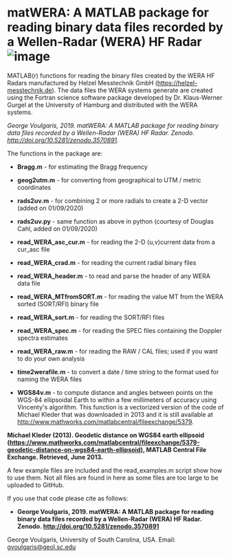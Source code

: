 # matWERA: A MATLAB package for reading binary data files recorded by a Wellen-Radar (WERA) HF Radar ![image](https://user-images.githubusercontent.com/48567321/126871099-81238f9e-b65e-4d78-8821-e5b14e227673.png)


MATLAB(r) functions for reading the binary files created by the WERA HF Radars manufactured by Helzel Messtechnik GmbH (https://helzel-messtechnik.de). The data files the WERA systems generate are created using the Fortran science software package developed by Dr. Klaus-Werner Gurgel at the University of Hamburg and distributed with the WERA systems.

*George Voulgaris, 2019. matWERA: A MATLAB package for reading binary data files recorded by a Wellen-Radar (WERA) HF Radar. Zenodo. http://doi.org/10.5281/zenodo.3570891.*

The functions in the package are:

 - **Bragg.m**                  - for estimating the Bragg frequency
 
 - **geog2utm.m**               - for converting from geographical to UTM / metric coordinates
 
 - **rads2uv.m**                - for combining 2 or more radials to create a 2-D vector (added on 01/09/2020)
 
 - **rads2uv.py**               - same function as above in python (courtesy of Douglas Cahl, added on 01/09/2020)
 
 - **read_WERA_asc_cur.m**      - for reading the 2-D (u,v)current data from a cur_asc file
 
 - **read_WERA_crad.m**         - for reading the current radial binary files
 
 - **read_WERA_header.m**       - to read and parse the header of any WERA data file
 
 - **read_WERA_MTfromSORT.m**   - for reading the value MT from the WERA sorted (SORT/RFI) binary file
 
 - **read_WERA_sort.m**         - for reading the SORT/RFI files
 
 - **read_WERA_spec.m**         - for reading the SPEC files containing the Doppler spectra estimates
 
 - **read_WERA_raw.m**           - for reading the RAW / CAL files; used if you want to do your own analysis
 
 - **time2werafile.m**          - to convert a date / time string to the format used for naming the WERA files
 
 - **WGS84v.m**                 - to compute distance and angles between points on the WGS-84 ellipsoidal Earth to within a few millimeters of accuracy using Vincenty's algorithm. This function is a vectorized version of the code of Michael Kleder that was downloaded in 2013 and it is  still available at http://www.mathworks.com/matlabcentral/fileexchange/5379.
  
**Michael Kleder (2013). Geodetic distance on WGS84 earth ellipsoid (https://www.mathworks.com/matlabcentral/fileexchange/5379-geodetic-distance-on-wgs84-earth-ellipsoid), MATLAB Central File Exchange. Retrieved, June 2013.**

A few example files are included and the read_examples.m script show how to use them. Not all files are found in here as some files are too large to be uploaded to GitHub.

If you use that code please cite as follows: 

- **George Voulgaris, 2019. matWERA: A MATLAB package for reading binary data files recorded by a Wellen-Radar (WERA) HF Radar. Zenodo. http://doi.org/10.5281/zenodo.3570891**

George Voulgaris, University of South Carolina, USA.
Email: gvoulgaris@geol.sc.edu
